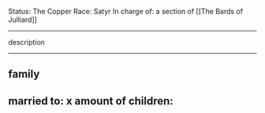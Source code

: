 Status: The Copper 
Race: Satyr
In charge of: a section of [[The Bards of Julliard]]

---

description

---

## family

married to:
x amount of children:
- 